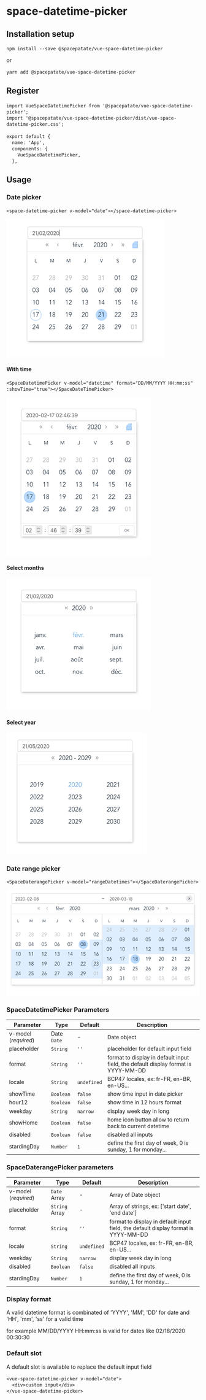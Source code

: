 # space-datetime-picker

## Installation setup
```
npm install --save @spacepatate/vue-space-datetime-picker
```
or 

```
yarn add @spacepatate/vue-space-datetime-picker
```

## Register

```
import VueSpaceDatetimePicker from '@spacepatate/vue-space-datetime-picker';
import '@spacepatate/vue-space-datetime-picker/dist/vue-space-datetime-picker.css';

export default {
  name: 'App',
  components: {
    VueSpaceDatetimePicker,
  },

```
## Usage

### Date picker

```
<space-datetime-picker v-model="date"></space-datetime-picker>
```

![minimal](https://raw.githubusercontent.com/spacepatate/vue-space-datetime-picker/master/cap1.png)

#### With time

```
<SpaceDatetimePicker v-model="datetime" format="DD/MM/YYYY HH:mm:ss" :showTime="true"></SpaceDateTimePicker>
```

![time select](https://raw.githubusercontent.com/spacepatate/vue-space-datetime-picker/master/cap3.png)


#### Select months
![month select](https://raw.githubusercontent.com/spacepatate/vue-space-datetime-picker/master/cap2.png)

#### Select year
![year select](https://raw.githubusercontent.com/spacepatate/vue-space-datetime-picker/master/cap4.png)

### Date range picker

```
<SpaceDaterangePicker v-model="rangeDatetimes"></SpaceDaterangePicker>
```
![range dates select](https://raw.githubusercontent.com/spacepatate/vue-space-datetime-picker/master/cap5.png)

### SpaceDatetimePicker Parameters

Parameter | Type | Default | Description
--------- | ---- | ------- | -----------
v-model (*required*) | Date `Date` | - | Date object
placeholder | `String` | `''` | placeholder for default input field
format | `String` | `''` | format to display in default input field, the default display format is YYYY-MM-DD
locale | `String` | `undefined` | BCP47 locales, ex: fr-FR, en-BR, en-US...
showTime | `Boolean` | `false` | show time input in date picker
hour12 | `Boolean` | `false` | show time in 12 hours format
weekday | `String` | `narrow` | display week day in long | short | narrow
showHome | `Boolean` | `false` | home icon button allow to return back to current datetime
disabled | `Boolean` | `false` | disabled all inputs
stardingDay | `Number` | `1` | define the first day of week, 0 is sunday, 1 for monday...

### SpaceDaterangePicker parameters

Parameter | Type | Default | Description
--------- | ---- | ------- | -----------
v-model (*required*) | `Date` Array | - | Array of Date object
placeholder | `String` Array | - | Array of strings, ex: ['start date', 'end date']
format | `String` | `''` | format to display in default input field, the default display format is YYYY-MM-DD
locale | `String` | `undefined` | BCP47 locales, ex: fr-FR, en-BR, en-US...
weekday | `String` | `narrow` | display week day in long | short | narrow
disabled | `Boolean` | `false` | disabled all inputs
stardingDay | `Number` | `1` | define the first day of week, 0 is sunday, 1 for monday...

### Display format

A valid datetime format is combinated of 'YYYY', 'MM', 'DD' for date and 'HH', 'mm', 'ss' for a valid time

for example MM/DD/YYYY HH:mm:ss is valid for dates like 02/18/2020 00:30:30

### Default slot

A default slot is available to replace the default input field

```
<vue-space-datetime-picker v-model="date">
  <div>custom input</div>
</vue-space-datetime-picker>
```
